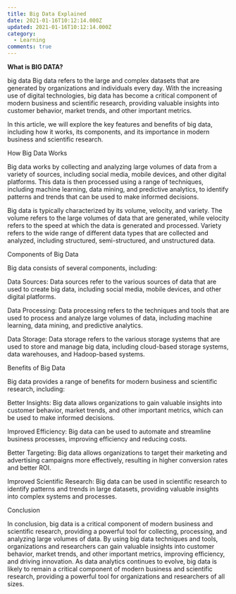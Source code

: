 ```yaml
---
title: Big Data Explained
date: 2021-01-16T10:12:14.000Z
updated: 2021-01-16T10:12:14.000Z
category:
  - Learning
comments: true
---
```

**What is BIG DATA?**

big data
Big data refers to the large and complex datasets that are generated by organizations and individuals every day. With the increasing use of digital technologies, big data has become a critical component of modern business and scientific research, providing valuable insights into customer behavior, market trends, and other important metrics.

In this article, we will explore the key features and benefits of big data, including how it works, its components, and its importance in modern business and scientific research.

How Big Data Works

Big data works by collecting and analyzing large volumes of data from a variety of sources, including social media, mobile devices, and other digital platforms. This data is then processed using a range of techniques, including machine learning, data mining, and predictive analytics, to identify patterns and trends that can be used to make informed decisions.

Big data is typically characterized by its volume, velocity, and variety. The volume refers to the large volumes of data that are generated, while velocity refers to the speed at which the data is generated and processed. Variety refers to the wide range of different data types that are collected and analyzed, including structured, semi-structured, and unstructured data.

Components of Big Data

Big data consists of several components, including:

Data Sources: Data sources refer to the various sources of data that are used to create big data, including social media, mobile devices, and other digital platforms.

Data Processing: Data processing refers to the techniques and tools that are used to process and analyze large volumes of data, including machine learning, data mining, and predictive analytics.

Data Storage: Data storage refers to the various storage systems that are used to store and manage big data, including cloud-based storage systems, data warehouses, and Hadoop-based systems.

Benefits of Big Data

Big data provides a range of benefits for modern business and scientific research, including:

Better Insights: Big data allows organizations to gain valuable insights into customer behavior, market trends, and other important metrics, which can be used to make informed decisions.

Improved Efficiency: Big data can be used to automate and streamline business processes, improving efficiency and reducing costs.

Better Targeting: Big data allows organizations to target their marketing and advertising campaigns more effectively, resulting in higher conversion rates and better ROI.

Improved Scientific Research: Big data can be used in scientific research to identify patterns and trends in large datasets, providing valuable insights into complex systems and processes.

Conclusion

In conclusion, big data is a critical component of modern business and scientific research, providing a powerful tool for collecting, processing, and analyzing large volumes of data. By using big data techniques and tools, organizations and researchers can gain valuable insights into customer behavior, market trends, and other important metrics, improving efficiency, and driving innovation. As data analytics continues to evolve, big data is likely to remain a critical component of modern business and scientific research, providing a powerful tool for organizations and researchers of all sizes.

